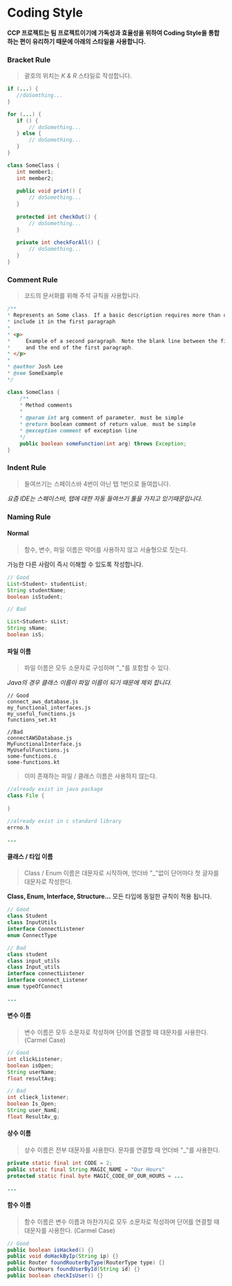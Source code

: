 # Coding Style
 
 **CCP 프로젝트는 팀 프로젝트이기에 가독성과 효율성을 위하여 Coding Style을 통합하는 편이 유리하기 때문에 아래의 스타일을 사용합니다.**
 
 ### Bracket Rule
 
 > 괄호의 위치는 *K & R* 스타일로 작성합니다.
 
 ```java
if (...) {
    //doSomthing...
}

for (...) {
    if () {
        // doSomething...
    } else {
        // doSomething...
    }
}

class SomeClass {
    int member1;
    int member2;
    
    public void print() {
        // doSomething...
    }
    
    protected int checkOut() {
        // doSomething...
    }
    
    private int checkForAll() {
        // doSomething...
    }
}
``` 

### Comment Rule

> 코드의 문서화를 위해 주석 규칙을 사용합니다.

```java
/**
* Represents an Some class. If a basic description requires more than one sentence,
* include it in the first paragraph
* 
* <p>
*     Example of a second paragraph. Note the blank line between the first <p> tag
*     and the end of the first paragraph. 
* </p>
* 
* @author Josh Lee
* @see SomeExample
*/

class SomeClass {
    /**
    * Method comments
    * 
    * @param int arg comment of parameter, must be simple
    * @return boolean comment of return value, must be simple
    * @exception comment of exception line
    */
    public boolean someFunction(int arg) throws Exception;
}
```

### Indent Rule

> 들여쓰기는 스페이스바 4번이 아닌 탭 1번으로 들여씁니다.

_요즘 IDE는 스페이스바, 탭에 대한 자동 들여쓰기 툴을 가지고 있기때문입니다._
 
 
 ### Naming Rule
 
 #### Normal
 
  > 함수, 변수, 파일 이름은 약어를 사용하지 않고 서술형으로 짓는다.
  
  가능한 다른 사람이 즉시 이해할 수 있도록 작성합니다.
  
 ```java
// Good
List<Student> studentList;
String studentName;
boolean isStudent;

// Bad

List<Student> sList;
String sName;
boolean isS;
 ``` 


#### 파일 이름 

> 파일 이름은 모두 소문자로 구성하며 "_"를 포함할 수 있다.

_Java의 경우 클래스 이름이 파일 이름이 되기 때문에 제외 합니다._

```
// Good
connect_aws_database.js
my_functional_interfaces.js
my_useful_functions.js
functions_set.kt

//Bad
connectAWSDatabase.js
MyFunctionalInterface.js
MyUsefulFunctions.js
some-functions.c
some-functions.kt
```

> 이미 존재하는 파일 / 클래스 이름은 사용하지 않는다.

```java
//already exist in java package
class File { 
    
}

//already exist in c standard library
errno.h

...
```

#### 클래스 / 타입 이름

> Class / Enum 이름은 대문자로 시작하며, 언더바 "_"없이 단어마다 첫 글자를 대문자로 작성한다.

**Class, Enum, Interface, Structure...** 모든 타입에 동일한 규칙이 적용 됩니다.

```java
// Good
class Student
class InputUtils
interface ConnectListener
enum ConnectType

// Bad
class student
class input_utils
class Input_utils
interface connectListener
interface connect_Listener
enum typeOfConnect

...
```

#### 변수 이름

> 변수 이름은 모두 소문자로 작성하며 단어를 연결할 때 대문자를 사용한다. (Carmel Case)

```java
// Good
int clickListener;
boolean isOpen;
String userName;
float resultAvg;

// Bad
int clieck_listener;
boolean Is_Open;
String user_NamE;
float ResultAv_g;
```

#### 상수 이름

> 상수 이름은 전부 대문자를 사용한다. 문자를 연결할 때 언더바 "_"를 사용한다.

```java
private static final int CODE = 2;
public static final String MAGIC_NAME = "Our Hours"
protected static final byte MAGIC_CODE_OF_OUR_HOURS = ...

...
```

#### 함수 이름

> 함수 이름은 변수 이름과 마찬가지로 모두 소문자로 작성하며 단어를 연결할 때 대문자를 사용한다. (Carmel Case)

```java
// Good
public boolean isHacked() {}
public void doHackByIp(String ip) {}
public Router foundRouterByType(RouterType type) {}
public OurHours foundUserById(String id) {}
public boolean checkIsUser() {}
```